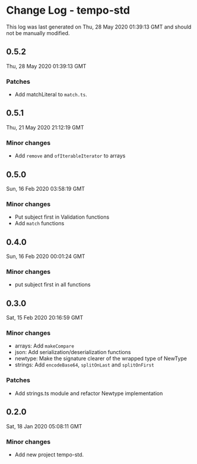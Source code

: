 # Change Log - tempo-std

This log was last generated on Thu, 28 May 2020 01:39:13 GMT and should not be manually modified.

## 0.5.2
Thu, 28 May 2020 01:39:13 GMT

### Patches

- Add matchLiteral to `match.ts`.

## 0.5.1
Thu, 21 May 2020 21:12:19 GMT

### Minor changes

- Add `remove` and `ofIterableIterator` to arrays

## 0.5.0
Sun, 16 Feb 2020 03:58:19 GMT

### Minor changes

- Put subject first in Validation functions
- Add `match` functions

## 0.4.0
Sun, 16 Feb 2020 00:01:24 GMT

### Minor changes

- put subject first in all functions

## 0.3.0
Sat, 15 Feb 2020 20:16:59 GMT

### Minor changes

- arrays: Add `makeCompare`
- json: Add serialization/deserialization functions
- newtype: Make the signature clearer of the wrapped type of NewType
- strings: Add `encodeBase64`, `splitOnLast` and `splitOnFirst`

### Patches

- Add strings.ts module and refactor Newtype implementation

## 0.2.0
Sat, 18 Jan 2020 05:08:11 GMT

### Minor changes

- Add new project tempo-std.

